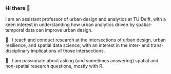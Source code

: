 ### Hi there 👋

I am an assistant professor of urban design and analytics at TU Delft, with a keen interest in understanding how urban analytics driven by spatial-temporal data can improve urban design. 

🌱  &nbsp; I teach and conduct research at the intersections of urban design, urban resilience, and spatial data science, with an interest in the inter- and trans-disciplinary implications of those intersections.

🔭  &nbsp; I am passionate about asking (and sometimes answering) spatial and non-spatial research questions, mostly with R.

<!-- [![Claudiu's GitHub stats](https://github-readme-stats.vercel.app/api?username=cforgaci)](https://github.com/anuraghazra/github-readme-stats) -->

